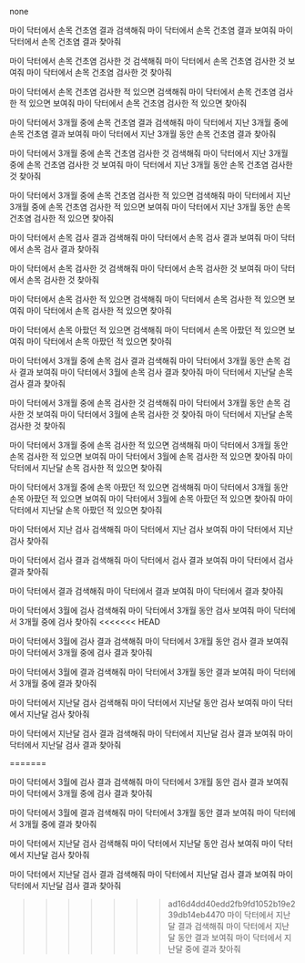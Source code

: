 <!-- all -->
none
<!-- disease -->
마이 닥터에서 손목 건초염 결과 검색해줘
마이 닥터에서 손목 건초염 결과 보여줘
마이 닥터에서 손목 건초염 결과 찾아줘

마이 닥터에서 손목 건초염 검사한 것 검색해줘
마이 닥터에서 손목 건초염 검사한 것 보여줘
마이 닥터에서 손목 건초염 검사한 것 찾아줘

마이 닥터에서 손목 건초염 검사한 적 있으면 검색해줘
마이 닥터에서 손목 건초염 검사한 적 있으면 보여줘
마이 닥터에서 손목 건초염 검사한 적 있으면 찾아줘

마이 닥터에서 3개월 중에 손목 건초염 결과 검색해줘
마이 닥터에서 지난 3개월 중에 손목 건초염 결과 보여줘
마이 닥터에서 지난 3개월 동안 손목 건초염 결과 찾아줘

마이 닥터에서 3개월 중에 손목 건초염 검사한 것 검색해줘
마이 닥터에서 지난 3개월 중에 손목 건초염 검사한 것 보여줘
마이 닥터에서 지난 3개월 동안 손목 건초염 검사한 것 찾아줘

마이 닥터에서 3개월 중에 손목 건초염 검사한 적 있으면 검색해줘
마이 닥터에서 지난 3개월 중에 손목 건초염 검사한 적 있으면 보여줘
마이 닥터에서 지난 3개월 동안 손목 건초염 검사한 적 있으면 찾아줘

<!-- bodyparts -->
마이 닥터에서 손목 검사 결과 검색해줘
마이 닥터에서 손목 검사 결과 보여줘
마이 닥터에서 손목 검사 결과 찾아줘

마이 닥터에서 손목 검사한 것 검색해줘
마이 닥터에서 손목 검사한 것 보여줘
마이 닥터에서 손목 검사한 것 찾아줘

마이 닥터에서 손목 검사한 적 있으면 검색해줘
마이 닥터에서 손목 검사한 적 있으면 보여줘
마이 닥터에서 손목 검사한 적 있으면 찾아줘

마이 닥터에서 손목 아팠던 적 있으면 검색해줘
마이 닥터에서 손목 아팠던 적 있으면 보여줘
마이 닥터에서 손목 아팠던 적 있으면 찾아줘

마이 닥터에서 3개월 중에 손목 검사 결과 검색해줘
마이 닥터에서 3개월 동안 손목 검사 결과 보여줘
마이 닥터에서 3월에 손목 검사 결과 찾아줘
마이 닥터에서 지난달 손목 검사 결과 찾아줘

마이 닥터에서 3개월 중에 손목 검사한 것 검색해줘
마이 닥터에서 3개월 동안 손목 검사한 것 보여줘
마이 닥터에서 3월에 손목 검사한 것 찾아줘
마이 닥터에서 지난달 손목 검사한 것 찾아줘

마이 닥터에서 3개월 중에 손목 검사한 적 있으면 검색해줘
마이 닥터에서 3개월 동안 손목 검사한 적 있으면 보여줘
마이 닥터에서 3월에 손목 검사한 적 있으면 찾아줘
마이 닥터에서 지난달 손목 검사한 적 있으면 찾아줘

마이 닥터에서 3개월 중에 손목 아팠던 적 있으면 검색해줘
마이 닥터에서 3개월 동안 손목 아팠던 적 있으면 보여줘
마이 닥터에서 3월에 손목 아팠던 적 있으면 찾아줘
마이 닥터에서 지난달 손목 아팠던 적 있으면 찾아줘

<!-- default -->
마이 닥터에서 지난 검사 검색해줘
마이 닥터에서 지난 검사 보여줘
마이 닥터에서 지난 검사 찾아줘

마이 닥터에서 검사 결과 검색해줘
마이 닥터에서 검사 결과 보여줘
마이 닥터에서 검사 결과 찾아줘

마이 닥터에서 결과 검색해줘
마이 닥터에서 결과 보여줘
마이 닥터에서 결과 찾아줘

마이 닥터에서 3월에 검사 검색해줘
마이 닥터에서 3개월 동안 검사 보여줘
마이 닥터에서 3개월 중에 검사 찾아줘
<<<<<<< HEAD

마이 닥터에서 3월에 검사 결과 검색해줘
마이 닥터에서 3개월 동안 검사 결과 보여줘
마이 닥터에서 3개월 중에 검사 결과 찾아줘

마이 닥터에서 3월에 결과 검색해줘
마이 닥터에서 3개월 동안 결과 보여줘
마이 닥터에서 3개월 중에 결과 찾아줘

마이 닥터에서 지난달 검사 검색해줘
마이 닥터에서 지난달 동안 검사 보여줘
마이 닥터에서 지난달 검사 찾아줘

마이 닥터에서 지난달 검사 결과 검색해줘
마이 닥터에서 지난달 검사 결과 보여줘
마이 닥터에서 지난달 검사 결과 찾아줘

=======

마이 닥터에서 3월에 검사 결과 검색해줘
마이 닥터에서 3개월 동안 검사 결과 보여줘
마이 닥터에서 3개월 중에 검사 결과 찾아줘

마이 닥터에서 3월에 결과 검색해줘
마이 닥터에서 3개월 동안 결과 보여줘
마이 닥터에서 3개월 중에 결과 찾아줘

마이 닥터에서 지난달 검사 검색해줘
마이 닥터에서 지난달 동안 검사 보여줘
마이 닥터에서 지난달 검사 찾아줘

마이 닥터에서 지난달 검사 결과 검색해줘
마이 닥터에서 지난달 검사 결과 보여줘
마이 닥터에서 지난달 검사 결과 찾아줘

>>>>>>> ad16d4dd40edd2fb9fd1052b19e239db14eb4470
마이 닥터에서 지난달 결과 검색해줘
마이 닥터에서 지난달 동안 결과 보여줘
마이 닥터에서 지난달 중에 결과 찾아줘
